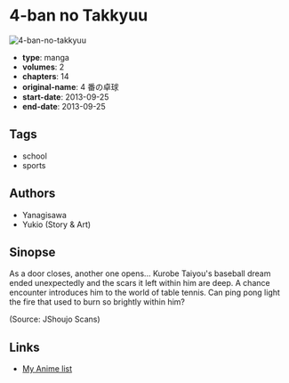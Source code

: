 # 4-ban no Takkyuu

![4-ban-no-takkyuu](https://cdn.myanimelist.net/images/manga/1/145161.jpg)

-   **type**: manga
-   **volumes**: 2
-   **chapters**: 14
-   **original-name**: 4 番の卓球
-   **start-date**: 2013-09-25
-   **end-date**: 2013-09-25

## Tags

-   school
-   sports

## Authors

-   Yanagisawa
-   Yukio (Story & Art)

## Sinopse

As a door closes, another one opens... Kurobe Taiyou's baseball dream ended unexpectedly and the scars it left within him are deep. A chance encounter introduces him to the world of table tennis. Can ping pong light the fire that used to burn so brightly within him?

(Source: JShoujo Scans)

## Links

-   [My Anime list](https://myanimelist.net/manga/71515/4-ban_no_Takkyuu)
